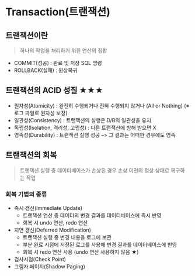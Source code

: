 # Transaction(트랜잭션)

## 트랜잭션이란
> 하나의 작업을 처리하기 위한 연산의 집합
- COMMIT(성공) : 완료 및 저장 SQL 명령 
- ROLLBACK(실패) : 원상복귀 

## 트랜잭션의 ACID 성질 ★★★ 
- 원자성(Atomicity) : 완전히 수행되거나 전혀 수행되지 않거나 (All or Nothing) (※ 로그 파일로 원자성 보장)
- 일관성(Consistency) : 트랜잭션의 실행은 D/B의 일관성을 유지 
- 독립성(Isolation, 격리성, 고립성) : 다른 트랜잭션에 방해 받으면 X
- 영속성(Durability) : 트랜잭션 실행 성공 –> 그 결과는 어떠한 경우에도 영속

## 트랜잭션의 회복
> 트랜잭션 실행 중 데이터베이스가 손상된 경우 손상 이전의 정상 상태로 복구하는 작업

### 회복 기법의 종류

- 즉시 갱신(Immediate Update)
  - 트랜잭션 연산 중 데이터의 변경 결과를 데이터베이스에 즉시 반영
  - 회복 시 undo 연산, redo 연산
- 지연 갱신(Deferred Modification)
  - 트랜잭션 실행 중 변경 내용을 로그에 보관
  - 부분 완료 시점에 저장된 로그를 사용해 변경 결과를 데이터베이스에 반영 
  - 회복 시 redo 연산 사용 (undo 연산 사용하지 않음 ★)
- 검사시점(Check Point)
- 그림자 페이지(Shadow Paging)